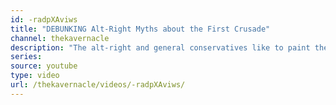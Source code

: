 ```yaml
---
id: -radpXAviws
title: "DEBUNKING Alt-Right Myths about the First Crusade"
channel: thekavernacle
description: "The alt-right and general conservatives like to paint the First Crusade as a defence of Christendom after sustained Muslim attack since the Islamic Empire spread to Iberia in 711 and was finally halted in Tours, France in 732. I debunk these myths and give the topic the nuance it requires."
series:
source: youtube
type: video
url: /thekavernacle/videos/-radpXAviws/
---
```

